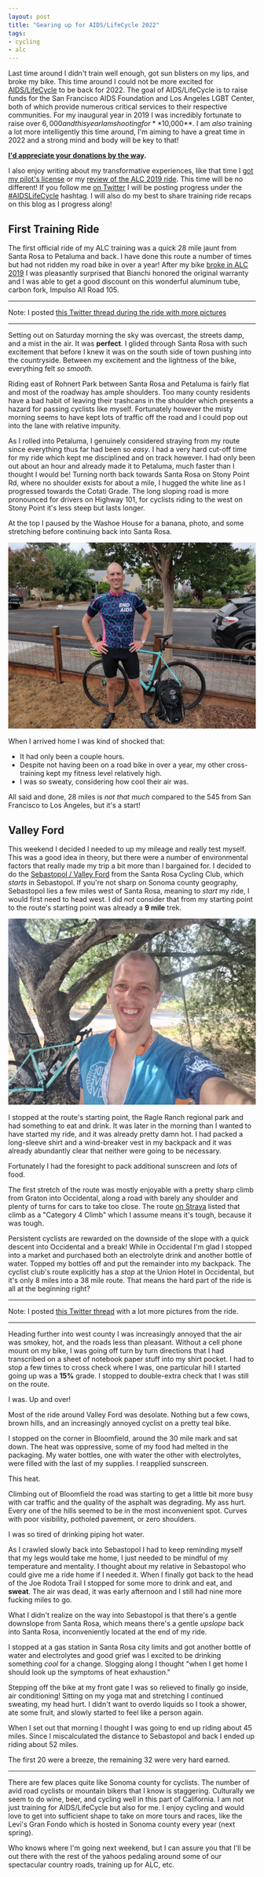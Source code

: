 ```yaml
---
layout: post
title: "Gearing up for AIDS/LifeCycle 2022"
tags:
- cycling
- alc
---
```



Last time around I didn't train well enough, got sun blisters on my lips, and
broke my bike. This time around I could not be more excited for
[AIDS/LifeCycle](http://www.aidslifecycle.org/) to be back for 2022. The goal
of AIDS/LifeCycle is to raise funds for the San Francisco AIDS Foundation and
Los Angeles LGBT Center, both of which provide numerous critical services to
their respective communities. For my inaugural year in 2019 I was incredibly
fortunate to raise over $6,000 and this year I am shooting for **$10,000**.  I
am _also_ training a lot more intelligently this time around, I'm aiming to
have a great time in 2022 and a strong mind and body will be key to that!

**[I'd appreciate your donations by the way](https://actnow.tofighthiv.org/site/TR/Events/AIDSLifeCycleCenter?px=3218607&pg=personal&fr_id=2381).**

I also enjoy writing about my transformative experiences, like that time I [got
my pilot's license](/tag/vfrstudentpilot.html) or my [review of the ALC 2019
ride](/2019/06/23/aids-lifecycle-2019.html). This time will be no different! If
you follow me [on Twitter](https://twitter.com/agentdero) I will be posting
progress under the
[#AIDSLifeCycle](https://twitter.com/search?q=(%23AIDSLifeCycle)%20(from%3Aagentdero)&src=typed_query&f=live)
hashtag. I will also do my best to share training ride recaps on this blog as I
progress along!

<a name="training"></a>
## First Training Ride

The first official ride of my ALC training was a quick 28 mile jaunt from Santa
Rosa to Petaluma and back. I have done this route a number of times but had not
ridden my road bike in over a year! After my bike [broke in ALC
2019](/2019/06/23/aids-lifecycle-2019.html) I was pleasantly surprised that
Bianchi honored the original warranty and I was able to get a good discount on
this wonderful aluminum tube, carbon fork, Impulso All Road 105.

----

Note: I posted [this Twitter thread during the ride with more pictures](https://twitter.com/agentdero/status/1429089290009538564)

----

Setting out on Saturday morning the sky was overcast, the streets damp, and a
mist in the air. It was **perfect**. I glided through Santa Rosa with such
excitement that before I knew it was on the south side of town pushing into the
countryside. Between my excitement and the lightness of the bike, everything
felt _so smooth_.

Riding east of Rohnert Park between Santa Rosa and Petaluma is fairly flat and
most of the roadway has ample shoulders. Too many county residents have a bad
habit of leaving their trashcans in the shoulder which presents a hazard for
passing cyclists like myself. Fortunately however the misty morning seems to
have kept lots of traffic off the road and I could pop out into the lane with
relative impunity.

As I rolled into Petaluma, I genuinely considered straying from my route since
everything thus far had been so _easy_. I had a very hard cut-off time for my
ride which kept me disciplined and on track however. I had only been out about an hour and already made it to Petaluma, much faster than I thought I would be! Turning north back towards
Santa Rosa on Stony Point Rd, where no shoulder exists for about a mile, I
hugged the white line as I progressed towards the Cotati Grade. The long
sloping road is more pronounced for drivers on Highway 101, for cyclists riding
to the west on Stony Point it's less steep but lasts longer. 

At the top I paused by the Washoe House for a banana, photo, and some
stretching before continuing back into Santa Rosa. 

![First 28 miles of training down](/images/post-images/alc-2022/first-28-miles-down.png)

When I arrived home I was kind of shocked that:

* It had only been a couple hours.
* Despite not having been on a road bike in over a year, my other cross-training kept my fitness level relatively high.
* I was so sweaty, considering how cool their air was.

All said and done, 28 miles is _not that much_ compared to the 545 from San Francisco to Los Angeles, but it's a start!

<a name="valleyford"></a>
## Valley Ford

This weekend I decided I needed to up my mileage and really test myself. This
was a good idea in theory, but there were a number of environmental factors
that really made my trip a bit more than I bargained for. I decided to do the
[Sebastopol / Valley Ford](https://srcc.wildapricot.org/page-2747360) from the
Santa Rosa Cycling Club, which _starts_ in Sebastopol. If you're not sharp on Sonoma county geography, Sebastopol lies a few miles west of Santa Rosa, meaning to _start_ my ride, I would first need to head west.
I did _not_ consider that from my starting point to the route's starting point
was already a **9 mile** trek.

![Getting to the starting line for Valley Ford](/images/post-images/alc-2022/ragle-ranch-start.jpeg)


I stopped at the route's starting point, the Ragle Ranch regional park and had
something to eat and drink. It was later in the morning than I wanted to have
started my ride, and it was already pretty damn hot. I had packed a long-sleeve
shirt and a wind-breaker vest in my backpack and it was already abundantly
clear that neither were going to be necessary.

Fortunately I had the foresight to pack additional sunscreen and *lots* of food.

The first stretch of the route was mostly enjoyable with a pretty sharp climb
from Graton into Occidental, along a road with barely any shoulder and plenty
of turns for cars to take too close. The route [on
Strava](https://www.strava.com/activities/5869035007) listed that climb as a
"Category 4 Climb" which I assume means it's tough, because it was tough.

Persistent cyclists are rewarded on the downside of the slope with a quick descent into Occidental and a break! While in Occidental I'm glad I stopped into a market and purchased both an electrolyte drink and another bottle of water. Topped my bottles off and put the remainder into my backpack. The cyclist club's route explicitly has a *stop* at the Union Hotel in Occidental, but it's only 8 miles into a 38 mile route. That means the hard part of the ride is all at the beginning right?

----

Note: I posted [this Twitter thread](https://twitter.com/agentdero/status/1431649726529560585) with a lot more pictures from the ride.

----

Heading further into west county I was increasingly annoyed that the air was smokey, hot, and the roads less than pleasant. Without a cell phone mount on my bike, I was going off turn by turn directions that I had transcribed on a sheet of notebook paper stuff into my shirt pocket. I had to stop a few times to cross check where I was, one particular hill I started going up was a **15%** grade. I stopped to double-extra check that I was still on the route.

I was. Up and over!

Most of the ride around Valley Ford was desolate. Nothing but a few cows, brown hills, and an increasingly annoyed cyclist on a pretty teal bike.

I stopped on the corner in Bloomfield, around the 30 mile mark and sat down. The heat was oppressive, some of my food had melted in the packaging. My water bottles, one with water the other with electrolytes, were filled with the last of my supplies. I reapplied sunscreen.

This heat.

Climbing out of Bloomfield the road was starting to get a little bit more busy with car traffic and the quality of the asphalt was degrading. My ass hurt. Every one of the hills seemed to be in the most inconvenient spot. Curves with poor visibility, potholed pavement, or zero shoulders. 

I was so tired of drinking piping hot water.

As I crawled slowly back into Sebastopol I had to keep reminding myself that my
legs would take me home, I just needed to be mindful of my temperature and
mentality. I thought about my relative in Sebastopol who could give me a ride
home if I needed it. When I finally got back to the head of the Joe Rodota
Trail I stopped for some more to drink and eat, and **sweat**. The air was
dead, it was early afternoon and I still had nine more fucking miles to go.

What I didn't realize on the way into Sebastopol is that there's a gentle
downslope from Santa Rosa, which means there's a gentle _upslope_ back into
Santa Rosa, inconveniently located at the end of my ride.

I stopped at a gas station in Santa Rosa city limits and got another bottle of
water and electrolytes and good grief was I excited to be drinking something
_cool_ for a change. Slogging along I thought "when I get home I should look up
the symptoms of heat exhaustion."

Stepping off the bike at my front gate I was so relieved to finally go inside,
air conditioning! Sitting on my yoga mat and stretching I continued sweating,
my head hurt. I didn't want to overdo liquids so I took a shower, ate some
fruit, and slowly started to feel like a person again.

When I set out that morning I thought I was going to end up riding about 45
miles. Since I miscalculated the distance to Sebastopol and back I ended up
riding about 52 miles.

The first 20 were a breeze, the remaining 32 were very hard earned.

----

There are few places quite like Sonoma county for cyclists.  The number of avid
road cyclists or mountain bikers that I know is staggering.  Culturally we seem
to do wine, beer, and cycling well in this part of California. I am not just
training for AIDS/LifeCycle but also for me. I enjoy cycling and would love to
get into sufficient shape to take on more tours and races, like the Levi's Gran
Fondo which is hosted in Sonoma county every year (next spring).

Who knows where I'm going next weekend, but I can assure you that I'll be out
there with the rest of the yahoos pedaling around some of our spectacular
country roads, training up for ALC, etc.
